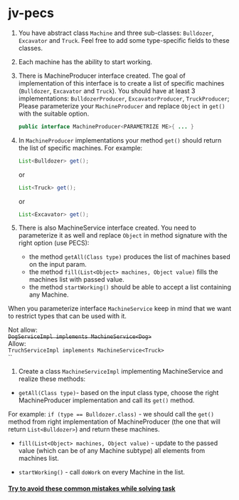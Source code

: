 # jv-pecs

1. You have abstract class `Machine` and three sub-classes: `Bulldozer`, `Excavator` and `Truck`. Feel free to add some type-specific fields to these classes.
1. Each machine has the ability to start working.
1. There is MachineProducer interface created.
The goal of implementation of this interface is to create a list of specific machines (`Bulldozer`, `Excavator` and `Truck`). 
You should have at least 3 implementations: `BulldozerProducer`, `ExcavatorProducer`, `TruckProducer`;
Please parameterize your `MachineProducer` and replace `Object` in `get()` with the suitable option.
    ```java
    public interface MachineProducer<PARAMETRIZE ME>{ ... }
    ```
1. In `MachineProducer` implementations your method `get()` should return the list of specific machines. 
For example: 
    ```java
    List<Bulldozer> get();
    ```
    or 
    ```java
    List<Truck> get();
    ```
    or 
    ```java
    List<Excavator> get();
    ```

1. There is also MachineService interface created. You need to parameterize it as well and 
replace `Object` in method signature with the right option (use PECS):

    - the method `getAll(Class type)` produces the list of machines based on the input param.
    - the method `fill(List<Object> machines, Object value)` fills the machines list with passed value.
    - the method `startWorking()` should be able to accept a list containing any Machine.

When you parameterize interface `MachineService` keep in mind that we want to restrict types that can be used with it.

Not allow:  
~~`DogServiceImpl implements MachineService<Dog>`~~  
Allow:  
`TruchServiceImpl implements MachineService<Truck>`  
``
1. Create a class `MachineServiceImpl` implementing MachineService and realize these methods:
- `getAll(Class type)`- based on the input class type, choose the right MachineProducer implementation and call its `get()` method.

For example: `if (type == Bulldozer.class)` - we should call the `get()` method from right implementation of MachineProducer (the one that will return `List<Bulldozer>`) and return these machines.

- `fill(List<Object> machines, Object value)` - update to the passed value (which can be of any Machine subtype) all elements from machines list.

- `startWorking()` - call `doWork` on every Machine in the list.

#### [Try to avoid these common mistakes while solving task](https://mate-academy.github.io/jv-program-common-mistakes/java-core/pecs/pecs.html)
